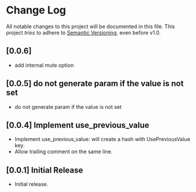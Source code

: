 # Change Log

All notable changes to this project will be documented in this file.
This project *tries* to adhere to [Semantic Versioning](http://semver.org/), even before v1.0.

## [0.0.6]

-  add internal mute option

## [0.0.5] do not generate param if the value is not set

- do not generate param if the value is not set

## [0.0.4] Implement use_previous_value

- Implement use_previous_value: will create a hash with UsePreviousValue key.
- Allow trailing comment on the same line.

## [0.0.1] Initial Release

- Initial release.
